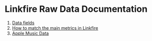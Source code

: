 # Linkfire Raw Data Documentation

1. [Data fields](https://github.com/GetLinkfire/raw-data/wiki/Data-fields)
2. [How to match the main metrics in Linkfire](https://github.com/GetLinkfire/raw-data/wiki/How-to-match-the-main-metrics-in-Linkfire-app)
3. [Apple Music Data](https://github.com/GetLinkfire/raw-data-documentation/wiki/Apple-Music-Data)
